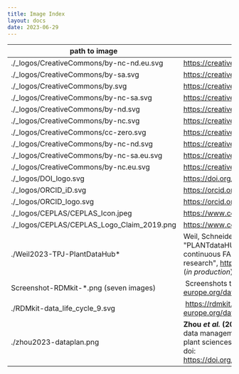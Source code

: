 ```yaml
---
title: Image Index
layout: docs
date: 2023-06-29
---
```


path to image | source | license
--- | --- | ---
./_logos/CreativeCommons/by-nc-nd.eu.svg | https://creativecommons.org/ | 
./_logos/CreativeCommons/by-sa.svg | https://creativecommons.org/ | 
./_logos/CreativeCommons/by.svg | https://creativecommons.org/ | 
./_logos/CreativeCommons/by-nc-sa.svg | https://creativecommons.org/ | 
./_logos/CreativeCommons/by-nd.svg | https://creativecommons.org/ | 
./_logos/CreativeCommons/by-nc.svg | https://creativecommons.org/ | 
./_logos/CreativeCommons/cc-zero.svg | https://creativecommons.org/ | 
./_logos/CreativeCommons/by-nc-nd.svg | https://creativecommons.org/ | 
./_logos/CreativeCommons/by-nc-sa.eu.svg | https://creativecommons.org/ | 
./_logos/CreativeCommons/by-nc.eu.svg | https://creativecommons.org/ | 
./_logos/DOI_logo.svg  | https://doi.org/ | 
./_logos/ORCID_iD.svg | https://orcid.org/ | 
./_logos/ORCID_logo.svg  | https://orcid.org/ | 
./_logos/CEPLAS/CEPLAS_Icon.jpeg | https://www.ceplas.eu/   | 
./_logos/CEPLAS/CEPLAS_Logo_Claim_2019.png | https://www.ceplas.eu/ |
./Weil2023-TPJ-PlantDataHub* | Weil, Schneider *et al.* (2023), "PLANTdataHUB: A collaborative platform for continuous FAIR data sharing in plant research", <https://doi.org/10.1111/tpj.16474> (*in production*)
Screenshot-RDMkit-*.png (seven images) | Screenshots taken from https://rdmkit.elixir-europe.org/data_life_cycle | [CC BY 4.0](https://creativecommons.org/licenses/by/4.0/)
./RDMkit-data_life_cycle_9.svg  | https://rdmkit.elixir-europe.org/data_life_cycle | [CC BY 4.0](https://creativecommons.org/licenses/by/4.0/)
./zhou2023-dataplan.png | **Zhou *et al.* (2023)**, DataPLAN: a web-based data management plan generator for the plant sciences, bioRxiv 2023.07.07.548147; doi: https://doi.org/10.1101/2023.07.07.548147 | 